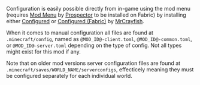Configuration is easily possible directly from in-game using the mod menu (requires [Mod Menu](https://www.curseforge.com/minecraft/mc-mods/modmenu) by [Prospector](https://www.curseforge.com/members/prospectordev) to be installed on Fabric) by installing either [Configured](https://www.curseforge.com/minecraft/mc-mods/configured) or [Configured (Fabric)](https://www.curseforge.com/minecraft/mc-mods/configured-fabric) by [MrCrayfish](https://www.curseforge.com/members/mrcrayfish).

When it comes to manual configuration all files are found at `.minecraft/config`, named as `@MOD_ID@-client.toml`, `@MOD_ID@-common.toml`, or `@MOD_ID@-server.toml` depending on the type of config. Not all types might exist for this mod if any.

Note that on older mod versions server configuration files are found at `.minecraft/saves/WORLD_NAME/serverconfigs`, effecticely meaning they must be configured separately for each individual world.